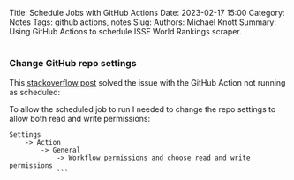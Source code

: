 Title: Schedule Jobs with GitHub Actions
Date: 2023-02-17 15:00
Category: Notes
Tags: github actions, notes
Slug:
Authors: Michael Knott
Summary: Using GitHub Actions to schedule ISSF World Rankings scraper.

#

### Change GitHub repo settings

This [stackoverflow post](https://stackoverflow.com/questions/73687176/permission-denied-to-github-actionsbot-the-requested-url-returned-error-403) solved the issue with the GitHub Action not running as scheduled:

To allow the scheduled job to run I needed to change the repo settings to allow both read and write permissions:

```
Settings
    -> Action
        -> General
            -> Workflow permissions and choose read and write permissions
            ```